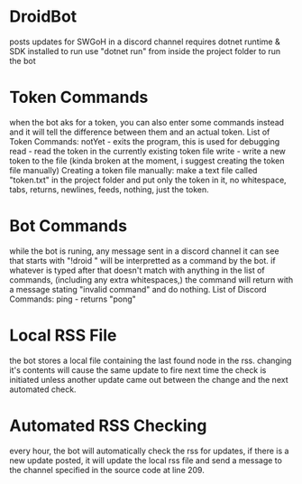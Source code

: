 # DroidBot
posts updates for SWGoH in a discord channel
requires dotnet runtime & SDK installed to run
use "dotnet run" from inside the project folder to run the bot
# Token Commands
when the bot aks for a token, you can also enter some commands instead and it will tell the difference between them and an actual token.
List of Token Commands:
notYet - exits the program, this is used for debugging
read - read the token in the currently existing token file
write - write a new token to the file (kinda broken at the moment, i suggest creating the token file manually)
Creating a token file manually: make a text file called "token.txt" in the project folder and put only the token in it, no whitespace, tabs, returns, newlines, feeds, nothing, just the token.
# Bot Commands
while the bot is runing, any message sent in a discord channel it can see that starts with "!droid " will be interpretted as a command by the bot. if whatever is typed after that doesn't match with anything in the list of commands, (including any extra whitespaces,) the command will return with a message stating "invalid command" and do nothing.
List of Discord Commands:
ping - returns "pong"

# Local RSS File
the bot stores a local file containing the last found node in the rss. changing it's contents will cause the same update to fire next time the check is initiated unless another update came out between the change and the next automated check.
# Automated RSS Checking
every hour, the bot will automatically check the rss for updates, if there is a new update posted, it will update the local rss file and send a message to the channel specified in the source code at line 209.
